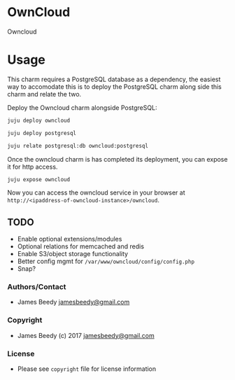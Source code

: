 # OwnCloud

Owncloud

# Usage
This charm requires a PostgreSQL database as a dependency, the easiest way to accomodate this is to deploy
the PostgreSQL charm along side this charm and relate the two.

Deploy the Owncloud charm alongside PostgreSQL:
```bash
juju deploy owncloud

juju deploy postgresql

juju relate postgresql:db owncloud:postgresql
```

Once the owncloud charm is has completed its deployment, you can expose it for http access.
```bash
juju expose owncloud
```

Now you can access the owncloud service in your browser at `http://<ipaddress-of-owncloud-instance>/owncloud`.

## TODO
* Enable optional extensions/modules
* Optional relations for memcached and redis
* Enable S3/object storage functionality
* Better config mgmt for `/var/www/owncloud/config/config.php`
* Snap?

### Authors/Contact
* James Beedy <jamesbeedy@gmail.com>

### Copyright
* James Beedy (c) 2017 <jamesbeedy@gmail.com>

### License
* Please see `copyright` file for license information

